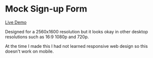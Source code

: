 # Mock Sign-up Form

[Live Demo](https://johnnynava.github.io/signup-form/)

Designed for a 2560x1600 resolution but it looks okay in other desktop resolutions such as 16:9 1080p and 720p.

At the time I made this I had not learned responsive web design so this doesn't work on mobile.
